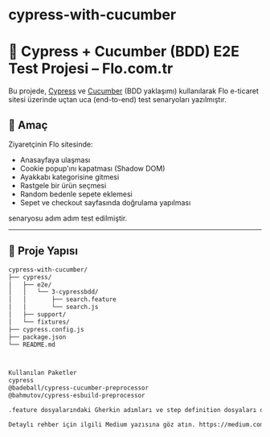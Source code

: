 # cypress-with-cucumber

# 🧪 Cypress + Cucumber (BDD) E2E Test Projesi – Flo.com.tr

Bu projede, [Cypress](https://docs.cypress.io/) ve [Cucumber](https://github.com/badeball/cypress-cucumber-preprocessor) (BDD yaklaşımı) kullanılarak Flo e-ticaret sitesi üzerinde uçtan uca (end-to-end) test senaryoları yazılmıştır.

## 🎯 Amaç

Ziyaretçinin Flo sitesinde:
- Anasayfaya ulaşması
- Cookie popup'ını kapatması (Shadow DOM)
- Ayakkabı kategorisine gitmesi
- Rastgele bir ürün seçmesi
- Random bedenle sepete eklemesi
- Sepet ve checkout sayfasında doğrulama yapılması

senaryosu adım adım test edilmiştir.

---

## 📁 Proje Yapısı

```bash
cypress-with-cucumber/
├── cypress/
│   ├── e2e/
│   │   └── 3-cypressbdd/
│   │       ├── search.feature
│   │       └── search.js
│   ├── support/
│   └── fixtures/
├── cypress.config.js
├── package.json
└── README.md



Kullanılan Paketler
cypress
@badeball/cypress-cucumber-preprocessor
@bahmutov/cypress-esbuild-preprocessor

.feature dosyalarındaki Gherkin adımları ve step definition dosyaları detaylı olarak cypress/e2e/3-cypressbdd/ klasöründe yer almaktadır.

Detaylı rehber için ilgili Medium yazısına göz atın. https://medium.com/@melihberkk/cypress-ile-bdd-test-otomasyonu-9536201e5b07
